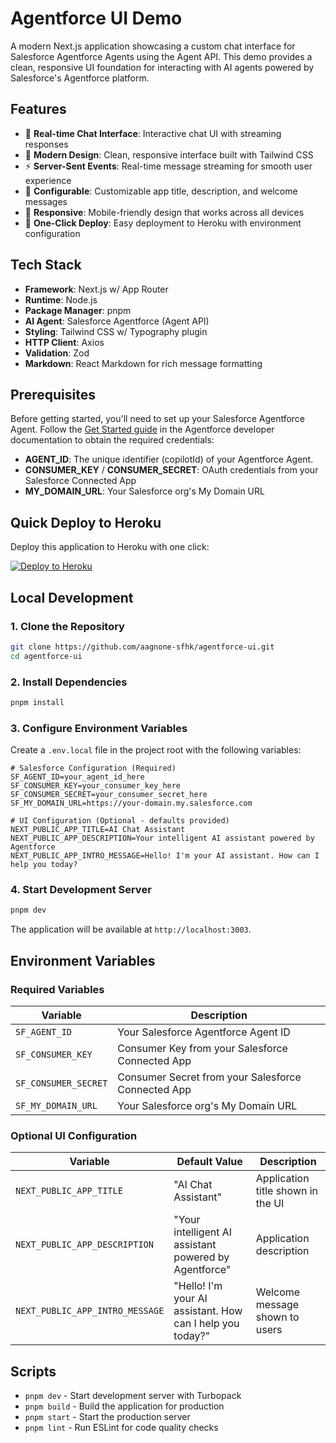 # Agentforce UI Demo

A modern Next.js application showcasing a custom chat interface for Salesforce Agentforce Agents using the Agent API. This demo provides a clean, responsive UI foundation for interacting with AI agents powered by Salesforce's Agentforce platform.

## Features

- 🤖 **Real-time Chat Interface**: Interactive chat UI with streaming responses
- 🎨 **Modern Design**: Clean, responsive interface built with Tailwind CSS
- ⚡ **Server-Sent Events**: Real-time message streaming for smooth user experience
- 🔧 **Configurable**: Customizable app title, description, and welcome messages
- 📱 **Responsive**: Mobile-friendly design that works across all devices
- 🚀 **One-Click Deploy**: Easy deployment to Heroku with environment configuration

## Tech Stack

- **Framework**: Next.js w/ App Router
- **Runtime**: Node.js
- **Package Manager**: pnpm
- **AI Agent**: Salesforce Agentforce (Agent API)
- **Styling**: Tailwind CSS w/ Typography plugin
- **HTTP Client**: Axios
- **Validation**: Zod
- **Markdown**: React Markdown for rich message formatting

## Prerequisites

Before getting started, you'll need to set up your Salesforce Agentforce Agent. Follow the [Get Started guide](https://developer.salesforce.com/docs/einstein/genai/guide/agent-api-get-started.html) in the Agentforce developer documentation to obtain the required credentials:

- **AGENT_ID**: The unique identifier (copilotId) of your Agentforce Agent.
- **CONSUMER_KEY** / **CONSUMER_SECRET**: OAuth credentials from your Salesforce Connected App
- **MY_DOMAIN_URL**: Your Salesforce org's My Domain URL

## Quick Deploy to Heroku

Deploy this application to Heroku with one click:

<a href="https://deploy.herokuapps.ai?template=https://github.com/aagnone-sfhk/agentforce-ui">
    <img src="https://www.herokucdn.com/deploy/button.svg" alt="Deploy to Heroku">
</a>

## Local Development

### 1. Clone the Repository

```bash
git clone https://github.com/aagnone-sfhk/agentforce-ui.git
cd agentforce-ui
```

### 2. Install Dependencies

```bash
pnpm install
```

### 3. Configure Environment Variables

Create a `.env.local` file in the project root with the following variables:

```env
# Salesforce Configuration (Required)
SF_AGENT_ID=your_agent_id_here
SF_CONSUMER_KEY=your_consumer_key_here
SF_CONSUMER_SECRET=your_consumer_secret_here
SF_MY_DOMAIN_URL=https://your-domain.my.salesforce.com

# UI Configuration (Optional - defaults provided)
NEXT_PUBLIC_APP_TITLE=AI Chat Assistant
NEXT_PUBLIC_APP_DESCRIPTION=Your intelligent AI assistant powered by Agentforce
NEXT_PUBLIC_APP_INTRO_MESSAGE=Hello! I'm your AI assistant. How can I help you today?
```

### 4. Start Development Server

```bash
pnpm dev
```

The application will be available at `http://localhost:3003`.

## Environment Variables

### Required Variables

| Variable | Description |
|----------|-------------|
| `SF_AGENT_ID` | Your Salesforce Agentforce Agent ID |
| `SF_CONSUMER_KEY` | Consumer Key from your Salesforce Connected App |
| `SF_CONSUMER_SECRET` | Consumer Secret from your Salesforce Connected App |
| `SF_MY_DOMAIN_URL` | Your Salesforce org's My Domain URL |

### Optional UI Configuration

| Variable | Default Value | Description |
|----------|---------------|-------------|
| `NEXT_PUBLIC_APP_TITLE` | "AI Chat Assistant" | Application title shown in the UI |
| `NEXT_PUBLIC_APP_DESCRIPTION` | "Your intelligent AI assistant powered by Agentforce" | Application description |
| `NEXT_PUBLIC_APP_INTRO_MESSAGE` | "Hello! I'm your AI assistant. How can I help you today?" | Welcome message shown to users |

## Scripts

- `pnpm dev` - Start development server with Turbopack
- `pnpm build` - Build the application for production
- `pnpm start` - Start the production server
- `pnpm lint` - Run ESLint for code quality checks
